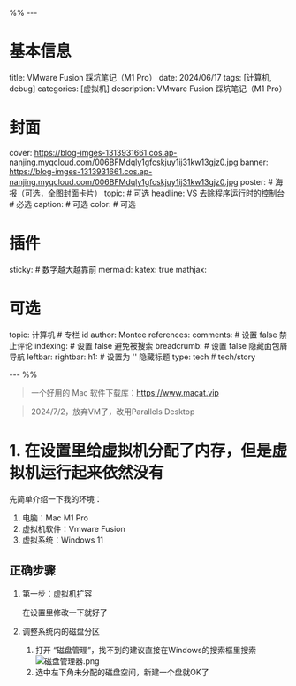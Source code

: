 %% ---
# 基本信息
title: VMware Fusion 踩坑笔记（M1 Pro）
date: 2024/06/17
tags: [计算机, debug]
categories: [虚拟机]
description: VMware Fusion 踩坑笔记（M1 Pro）
# 封面
cover: https://blog-imges-1313931661.cos.ap-nanjing.myqcloud.com/006BFMdqly1gfcskjuy1ij31kw13gjz0.jpg
banner: https://blog-imges-1313931661.cos.ap-nanjing.myqcloud.com/006BFMdqly1gfcskjuy1ij31kw13gjz0.jpg
poster:  # 海报（可选，全图封面卡片）
  topic: # 可选
  headline:  VS 去除程序运行时的控制台 # 必选
  caption:  # 可选
  color:  # 可选
# 插件
sticky: # 数字越大越靠前
mermaid:
katex: true
mathjax: 
# 可选
topic: 计算机 # 专栏 id
author: Montee
references:
comments: # 设置 false 禁止评论
indexing: # 设置 false 避免被搜索
breadcrumb: # 设置 false 隐藏面包屑导航
leftbar: 
rightbar:
h1: # 设置为 '' 隐藏标题
type: tech # tech/story

--- %%

> 一个好用的 Mac 软件下载库：https://www.macat.vip

> 2024/7/2，放弃VM了，改用Parallels Desktop

# 1. 在设置里给虚拟机分配了内存，但是虚拟机运行起来依然没有

先简单介绍一下我的环境：

1. 电脑：Mac M1 Pro
2. 虚拟机软件：Vmware Fusion
3. 虚拟系统：Windows 11

## 正确步骤

1. 第一步：虚拟机扩容

   在设置里修改一下就好了

2. 调整系统内的磁盘分区

   1. 打开 “磁盘管理”，找不到的建议直接在Windows的搜索框里搜索![磁盘管理器.png](https://blog-imges-1313931661.cos.ap-nanjing.myqcloud.com/71537be41e173309a801f9a59da0f0c7.png)
   2. 选中左下角未分配的磁盘空间，新建一个盘就OK了